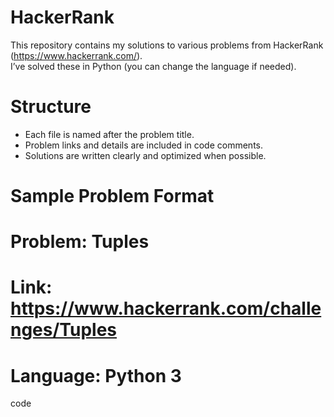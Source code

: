 # HackerRank
This repository contains my solutions to various problems from HackerRank (https://www.hackerrank.com/).  
I’ve solved these in Python (you can change the language if needed).
# Structure

- Each file is named after the problem title.
- Problem links and details are included in code comments.
- Solutions are written clearly and optimized when possible.

# Sample Problem Format

# Problem: Tuples
# Link: https://www.hackerrank.com/challenges/Tuples
# Language: Python 3
code
